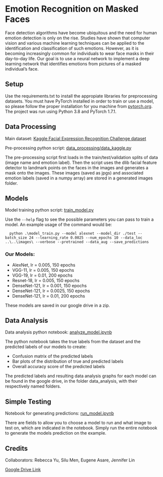 # Emotion Recognition on Masked Faces

Face detection algorithms have become ubiquitous and the need for human emotion detection is only on the rise. Studies have shown that computer vision and various machine learning techniques can be applied to the identification and classification of such emotions. However, as it is becoming increasingly common for individuals to wear face masks in their day-to-day life. Our goal is to use a neural network to implement a deep learning network that identifies emotions from pictures of a masked individual’s face.

## Setup

Use the requirements.txt to install the appropiate libraries for preprocessing datasets. You must have PyTorch installed in order to train or use a model, so please follow the proper installation for you machine from [pytorch.org](pytorch.org). The project was run using Python 3.8 and PyTorch 1.7.1.
## Data Processing

Main dataset: [Kaggle Facial Expression Recognition Challenge dataset](https://www.kaggle.com/debanga/facial-expression-recognition-challenge)

Pre-processing python script: [data_processing/data_kaggle.py](https://github.com/rebyu/masked-emotions/blob/master/data_processing/data_kaggle.py)

The pre-processing script first loads in the train/test/validation splits of data (image name and emotion label). Then the script uses the dlib facial feature detector to landmark points on the faces in the images and generates a mask onto the images. These images (saved as jpgs) and associated emotion labels (saved in a numpy array) are stored in a generated images folder.

## Models

Model training python script: [train_model.py](https://github.com/rebyu/masked-emotions/blob/master/train_model.py)

Use the `--help` flag to see the possible parameters you can pass to train a model. An example usage of the command would be:

```
  python .\model_train.py --model alexnet --model_dir ./test --batch_size 24 --learning_rate 0.0025 --num_epochs 10 --data_loc ..\..\images\ --verbose --pretrained --data_aug --save_predictions
```

### Our Models:

- AlexNet, lr = 0.005, 150 epochs
- VGG-11, lr = 0.005, 150 epochs
- VGG-19, lr = 0.01, 200 epochs
- Resnet-18, lr = 0.005, 150 epochs
- DenseNet-121, lr = 0.001, 150 epochs
- DenseNet-121, lr = 0.0025, 150 epochs
- DenseNet-121, lr = 0.01, 200 epochs

These models are saved in our google drive in a zip.

## Data Analysis

Data analysis python notebook: [analyze_model.ipynb](https://github.com/rebyu/masked-emotions/blob/master/analyze_model.ipynb)

The python notebook takes the true labels from the dataset and the predicted labels of our models to create:

- Confusion matrix of the predicted labels
- Bar plots of the distribution of true and predicted labels
- Overall accuracy score of the predicted labels

The predicted labels and resulting data analysis graphs for each model can be found in the google drive, in the folder data_analysis, with their respectively named folders.

## Simple Testing

Notebook for generating predictions: [run_model.ipynb](https://github.com/rebyu/masked-emotions/blob/master/run_model.ipynb)

There are fields to allow you to choose a model to run and what image to test on, which are indicated in the notebook. Simply run the entire notebook to generate the models prediction on the example.

## Credits

Collaborators: Rebecca Yu, Silu Men, Eugene Asare, Jennifer Lin

[Google Drive Link](https://drive.google.com/drive/folders/1gMW66r3nVHQshfGd1qnWm159tcPMVSmy?usp=sharing)
